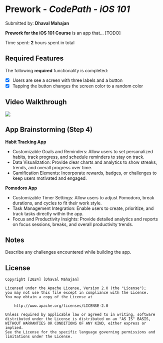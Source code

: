 # Prework - *CodePath - iOS 101*

Submitted by: **Dhaval Mahajan**

**Prework for the iOS 101 Course** is an app that... [TODO] 

Time spent: **2** hours spent in total

## Required Features

The following **required** functionality is completed:

- [x] Users are see a screen with three labels and a button
- [x] Tapping the button changes the screen color to a random color
 
## Video Walkthrough

![](https://imgur.com/gallery/codepath-Vqu48yw.gif)

## App Brainstorming (Step 4)

**Habit Tracking App**
* Customizable Goals and Reminders: Allow users to set personalized habits, track progress, and schedule reminders to stay on track.
* Data Visualization: Provide clear charts and analytics to show streaks, trends, and overall progress over time.
* Gamification Elements: Incorporate rewards, badges, or challenges to keep users motivated and engaged.

**Pomodoro App**
* Customizable Timer Settings: Allow users to adjust Pomodoro, break durations, and cycles to fit their work style.
* Task Management Integration: Enable users to create, prioritize, and track tasks directly within the app.
* Focus and Productivity Insights: Provide detailed analytics and reports on focus sessions, breaks, and overall productivity trends.
  
## Notes

Describe any challenges encountered while building the app.

## License

    Copyright [2024] [Dhaval Mahajan]

    Licensed under the Apache License, Version 2.0 (the "License");
    you may not use this file except in compliance with the License.
    You may obtain a copy of the License at

        http://www.apache.org/licenses/LICENSE-2.0

    Unless required by applicable law or agreed to in writing, software
    distributed under the License is distributed on an "AS IS" BASIS,
    WITHOUT WARRANTIES OR CONDITIONS OF ANY KIND, either express or implied.
    See the License for the specific language governing permissions and
    limitations under the License.
